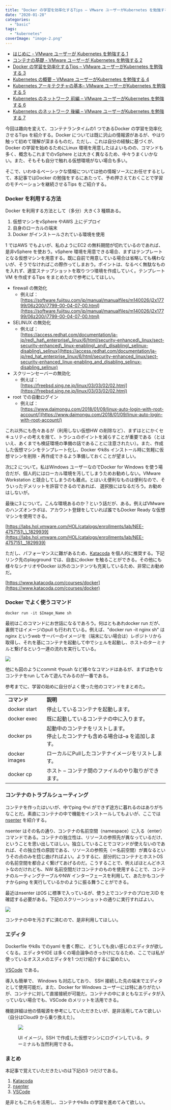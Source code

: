 ```yaml
---
title: "Docker の学習を効率化するTips – VMware ユーザーがKubernetes を勉強する3"
date: "2020-01-28"
categories: 
  - "basic"
tags: 
  - "kubernetes"
coverImage: "image-2.png"
---
```


- [](https://blog.vpantry.net/posts/k8s-1)[はじめに - VMware ユーザーが Kubernetes を勉強する 1](https://blog.vpantry.net/posts/k8s-1)
- [](https://blog.vpantry.net/posts/k8s-2)[コンテナの基礎 - VMware ユーザーが Kubernetes を勉強する 2](https://blog.vpantry.net/posts/k8s-2)
- [](https://blog.vpantry.net/posts/k8s-3)[Docker の学習を効率化するTips – VMware ユーザーがKubernetes を勉強する 3](https://blog.vpantry.net/posts/2020/01/k8s-3/)
- [](https://blog.vpantry.net/posts/k8s-4)[Kubernetes の概要 – VMware ユーザーがKubernetes を勉強する 4](https://blog.vpantry.net/posts/2020/03/k8s-4/)
- [](https://blog.vpantry.net/posts/k8s-5)[Kubernetes アーキテクチャの基本– VMware ユーザーがKubernetes を勉強する 5](https://blog.vpantry.net/posts/2020/05/k8s-5/)
- [](https://blog.vpantry.net/posts/k8s-6)[Kubernetes のネットワーク 前編 – VMware ユーザーがKubernetes を勉強する 6](https://blog.vpantry.net/posts/2020/05/k8s-6-1)
- [](https://blog.vpantry.net/posts/k8s-7)[Kubernetes のネットワーク 後編 – VMware ユーザーがKubernetes を勉強する 7](https://blog.vpantry.net/posts/2020/07/k8s-7/)

今回は趣向を変えて、コンテナランタイムの1 つであるDocker の学習を効率化させるTips を紹介する。Docker については既に沢山の情報源があるが、やはり触って初めて理解が深まるものだ。ただし、これは自分の経験に基づくが、Docker の学習を始めるためにLinux 環境を用意したはよいものの、コマンドも多く、概念もこれまでのvSphere とは大きく異なるため、中々うまくいかない。また、そもそも自分で触れる仮想環境がない場合も多い。

そこで、いわゆるベーシックな情報については他の情報ソースにお任せするとして、本記事ではDocker の勉強をするにあたって、予め押さえておくことで学習のモチベーションを継続させるTips をご紹介する。

### Docker を利用する方法

Docker を利用する方法として（多分）大きく3 種類ある。

1. 仮想マシンをvSphere やAWS 上にデプロイ
2. 自身のローカルの端末
3. Docker がインストールされている環境を使用

1 ではAWS でもよいが、私のようにEC2 の無料期間が切れているのであれば、是非vSphere を使おう。vSphere 環境を用意できる場合、まずはテンプレートとなる仮想マシンを用意する。既に自前で用意している場合は省略しても構わないが、そうでなければこの際作ってしまおう。ポイントは、なるべく無駄なものを入れず、適宜スナップショットを取りつつ環境を作成していく。テンプレートVM を作成するTips をまとめたので参考にしてほしい。

- firewall の無効化
    - 例えば：  
        [https://software.fujitsu.com/jp/manual/manualfiles/m140026/j2x17799/06z200/j7799-00-04-07-00.html](https://software.fujitsu.com/jp/manual/manualfiles/m140026/j2x17799/06z200/j7799-00-04-07-00.html)
- SELINUX の無効化
    - 例えば：  
        [https://access.redhat.com/documentation/ja-jp/red\_hat\_enterprise\_linux/6/html/security-enhanced\_linux/sect-security-enhanced\_linux-enabling\_and\_disabling\_selinux-disabling\_selinux](https://access.redhat.com/documentation/ja-jp/red_hat_enterprise_linux/6/html/security-enhanced_linux/sect-security-enhanced_linux-enabling_and_disabling_selinux-disabling_selinux)
- スクリーンセーバーの無効化
    - 例えば：  
        [https://freebsd.sing.ne.jp/linux/03/03/02/02.html](https://freebsd.sing.ne.jp/linux/03/03/02/02.html)
- root での自動ログイン
    - 例えば：  
        [https://www.daimongu.com/2018/01/09/linux-auto-login-with-root-account/](https://www.daimongu.com/2018/01/09/linux-auto-login-with-root-account/)

これ以外にも色々あるが（利用しない仮想HW の削除など）、まずはとにかくセキュリティの考えを捨て、トラシュのポイントを減らすことが重要である（とはいえ、あくまでも検証環境の準備の話であることに注意されたい）。また、作成した仮想マシンをテンプレート化し、Docker やk8s インストール時に気軽に仮想マシンを削除・再作成できるよう準備しておくことが望ましい。

次に2 について。私はWindows ユーザーなのでDocker for Windows を使う場合だが、個人的にはローカル環境を汚してしまうためお勧めしない。VMware Workstation と競合してしまうのも難点。とはいえ便利なものは便利なので、そういったデメリットを許容できるのであれば、 選択肢にはなるだろう。お勧めはしないが。

最後に3 について。こんな環境あるのか？という話だが、ある。例えばVMware のハンズオンラボは、アカウント登録をしていれば誰でもDocker Ready な仮想マシンを使用できる。

[https://labs.hol.vmware.com/HOL/catalogs/enrollments/lab/NEE-4757151\_\_1829939](https://labs.hol.vmware.com/HOL/catalogs/enrollments/lab/NEE-4757151__1829939)

ただし、パフォーマンスに難があるため、[Katacoda](https://www.katacoda.com/) を個人的に推奨する。下記リンク先のplayground では、自由にdocker を触ることができる。その他にも様々なシナリオやDocker 以外のコンテンツも充実しているため、非常にお勧めだ。

[https://www.katacoda.com/courses/docker](https://www.katacoda.com/courses/docker)

### Docker でよく使うコマンド

```
docker run -it $Image_Name sh
```

最初はこのコマンドにお世話になるであろう。何はともあれdocker run だが、裏側ではイメージのpull も行われている。例えば、"docker run -it nginx sh" はnginx というweb サーバーのイメージを（端末にない場合は）レポジトリから取得し、それを基にコンテナを起動して中でシェルを起動し、ホストのターミナルと繋げるという一連の流れを実行している。

![](images/image-1-1024x413.png)

他にも図のようにcommit やpush など様々なコマンドはあるが、まずは色々なコンテナをrun してみて遊んでみるのが一番である。

参考までに、学習の始めに自分がよく使った他のコマンドをまとめた。

<table><tbody><tr><td><strong>コマンド</strong></td><td><strong>説明</strong></td></tr><tr><td>docker start</td><td>停止しているコンテナを起動します。</td></tr><tr><td>docker exec</td><td>既に起動しているコンテナの中に入ります。</td></tr><tr><td>docker ps</td><td>起動中のコンテナをリストします。<br>停止したコンテナも含める場合は–a を追加します。</td></tr><tr><td>docker images</td><td>ローカルにPullしたコンテナイメージをリストします。</td></tr><tr><td>docker cp</td><td>ホスト – コンテナ間のファイルのやり取りができます。</td></tr></tbody></table>

### コンテナのトラブルシューティング

コンテナを作ったはいいが、中でping やvi ができず途方に暮れるのはありがちなことだ。素直にコンテナの中で機能をインストールしてもよいが、ここでは[nsenter](http://man7.org/linux/man-pages/man1/nsenter.1.html) を紹介する。

nsenter はその名の通り、コンテナの名前空間（namespace）に入る（enter）コマンドである。コンテナの独立性は、リソースの参照先が異なっているだけ、ということを思い出してほしい。独立していることでコマンドが使えないのであれば、その独立性の原因である、リソースの参照先（＝名前空間）が異なるというその点のみを捻じ曲げればよい。ようするに、部分的にコンテナとホストOS の名前空間を都合よく繋げてあげるのだ。こうすることで、例えばほとんどホストなのだけれども、NW 名前空間だけコンテナのものを使用することで、コンテナのルーティングテーブルやNW インターフェースを利用して、あたかもコンテナからping を実行しているかのように振る舞うことができる。

最近はnsenter はOS に標準で入っているが、使う上でコンテナのプロセスID を確認する必要がある。下記のスクリーンショットの通りに実行すればよい。

![](images/image-2.png)

コンテナの中を汚さずに済むので、是非利用してほしい。

### エディタ

Dockerfile やk8s でのyaml を書く際に、どうしても良い感じのエディタが欲しくなる。エディタやIDE は多くの場合論争のきっかけになるため、ここでは私が使っているオススメのエディタを1 つだけ紹介するに留めたい。

[VSCode](https://code.visualstudio.com/) である。

導入も簡単で、 Windows も対応しており、 SSH 接続した先の端末でエディタとして使用可能だ。また、Docker for Windows ユーザーには特にありがたいが、コンテナに対して直接接続が可能だ。コンテナの中にまともなエディタが入っていない場合でも、VSCode のメリットを活用できる。

機能詳細は他の情報源を参考にしていただきたいが、是非活用してみて欲しい（自分はCloud9 から乗り換えた）。

<figure>

![](images/image-3-1024x537.png)

<figcaption>

UI イメージ。SSH で作成した仮想マシンにログインしている。ターミナルも当然利用できる。

</figcaption>

</figure>

### まとめ

本記事で覚えていただきたいのは下記の3 つだけである。

1. [Katacoda](https://www.katacoda.com/)
2. [nsenter](http://man7.org/linux/man-pages/man1/nsenter.1.html)
3. [VSCode](https://code.visualstudio.com/)

是非ともこれらを活用し、コンテナやk8s の学習を進めてみて欲しい。
